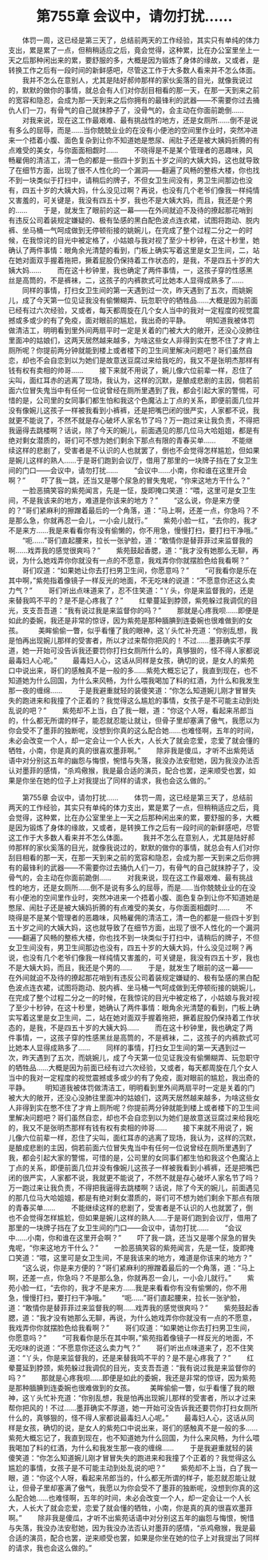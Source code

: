 # 　　第755章 会议中，请勿打扰……
　　体罚一周，这已经是第三天了，总结前两天的工作经验，其实只有单纯的体力支出，累是累了一点，但稍稍适应之后，竟会觉得，这种累，比在办公室里坐上一天之后那种闲出来的累，要舒服的多，大概是因为锻炼了身体的缘故，又或者，是转换工作之后有一段时间的新鲜感吧，尽管这工作于大多数人看来并不怎么体面。
　　我并不怎么在意别人，尤其是陆好郝帅那样的家伙奚落的目光，就像我说过的，默默的做你的事情，就总会有人们对你刮目相看的那一天，在那一天到来之前的宽容和隐忍，会成为那一天到来之后你拥有的最锋利的武器——不需要你过去捅仇人们一刀，有骨气的自己就抹脖子了，没骨气的，会主动在你面前跪倒……
　　对我来说，现在这工作最艰难、最有挑战性的地方，还是女厕所……倒不是说有多么的屈辱，而是……当你兢兢业业的在没有小便池的空间里作业时，突然冲进来一个捂着小腹、面色复杂到让你不知道她是憋尿、闹肚子还是被大姨妈折腾的有点难受的美女，与你面面相觑时……
　　不晓得是不是某个管理者的恶趣味，风畅雇佣的清洁工，清一色的都是一些四十岁到五十岁之间的大姨大妈，这也就导致了在细节方面，出现了很不人性化的一个漏洞——翻遍了风畅的整栋大楼，你也找不到一块类似于打扫中，请稍后的牌子，不但女卫生间没有，男卫生间那边也没有，四五十岁的大姨大妈，什么没见过啊？再说，也没有几个老爷们像我一样纯情又害羞的，可关键是，我没有四五十岁，我也不是大姨大妈，而且，我还是个男的……
　　于是，就发生了眼前的这一幕——在外间就迫不及待的撩起那花哨到有违反公司着装规定嫌疑的、极有坠感的黑白配色波点连衣裙，试图将跑动、脱内裤、坐马桶一气呵成做到无停顿衔接的姚婉儿，在完成了整个过程二分之一的时候，在我惊诧的目光中被定格了，小姑娘与我对视了至少十秒钟，在这十秒里，她确认了两件事情：眼角余光清楚的看到，门板上确实写着这里是女卫生间，二，站在她对面双手握着拖把，撅着屁股仍保持着工作状态的，是我，不是四五十岁的大姨大妈……
　　而在这十秒钟里，我也确定了两件事情，一，这孩子穿的性感黑丝是高筒的，不是裤袜，二，这孩子的内裤款式可比她本人显得成熟多了……
　　同样的事情，打扫女卫生间的第一天遇到过一次，昨天遇到了五次，而姚婉儿，成了今天第一位见证我没有偷懒糊弄、玩忽职守的牺牲品……大概是因为前面已经有过六次经验，又或者，每天都周旋在几个女人当中的我对一定程度的视觉震撼或多或少的有了免疫，面对眼前的尴尬，我出奇的平静。
　　明知道我被体罚做清洁工，明明看到里外间两扇平时一定是关着的门被大大的敞开，还没心没肺往里面冲的姑娘们，这两天居然越来越多，为啥这些女人非得到实在憋不住了才肯上厕所呢？你提前两分钟就能到楼上或者楼下的卫生间里解决问题吧？哥们虽然自恋，却也不会自恋到以为她们是故意送豆腐过来给我吃的，我又不是张明杰那样有钱有权有卖相的帅哥……
　　接下来就不用说了，婉儿像六位前辈一样，忍住了尖叫，面红耳赤的逃离了现场，我认为，这样的沉默，是酿成悲剧的主因，倘若前面六位冒失鬼当中有任何一位说曾经在厕所里遇到了我，都会引起大家的警惕，可惜的是，公司里的女同事们都生怕和我这个色魔沾上丁点的关系，即便前面几位并没有像婉儿这孩子一样被我看到小裤裤，还是把嘴巴闭的很严实，人家都不说，我就更不能说了，不然不就是存心破坏人家名节了吗？万一跑过来让我负责，不得把我逼得去跳楼啊？话说，除了今天的婉儿，前面遇见的那几位马大哈姐姐，都是有绝对剩女潜质的，哥们可不想为她们剩余下那点有限的青春买单……
　　不能继续这样的悲剧了，受害者是不认识的人也就罢了，倒也不会觉得怎样尴尬，但如果是婉儿这样的熟人……于是哥们跑到会议厅，借用了那里的一块牌子挡在了女卫生间的门口——会议中，请勿打扰……
　　“会议中……小南，你和谁在这里开会啊？”
　　吓了我一跳，还当又是哪个尿急的冒失鬼呢，“你来这地方干什么？”
　　一脸恶搞笑容的紫苑闻言，先是一怔，旋即掩口笑道：“喂，这里可是女卫生间，不是我该来的地方，难道是你该来的地方？”
　　“这么说，你是来方便的？”哥们紧麻利的擦蹭着最后的一个角落，道：“马上啊，还差一点，你急吗？不是那么急，你就再忍一会儿，一小会儿就行。”
　　紫苑小脸一红，“去你的，我才不是来方……我是来看看你有没有偷懒的，你不用急，慢慢打扫，要打扫干净哦。”
　　“呃……”哥们直起腰来，拉长一张驴脸，道：“敢情你是替菲菲过来监督我的啊……戏弄我的感觉很爽吗？”
　　紫苑鼓起香腮，道：“我才没有她那么无聊，再说，为什么她戏弄你你就没有一点的不愿意，我戏弄你你就摆脸色给我看啊？”
　　哥们叹道：“如果她让你去打扫男卫生间，你愿意吗？”
　　“可我看你是乐在其中啊，”紫苑指着像镜子一样反光的地面，不无吃味的说道：“不愿意你还这么卖力气？”
　　哥们听出点味道来了，忍不住笑道：“丫头，你是来监督我的，还是来替我鸣不平的？是不是心疼我了？”
　　红晕蔓延到脖颈，紫苑躲过我调侃的目光，支支吾吾道：“我有说过我是来监督你的吗？”
　　那就是心疼我呗……即便是如此的委婉，我还是非常的惊讶，因为紫苑是那种腼腆到连委婉也很难做到的女孩。
　　美眸偷偷一瞥，似乎看懂了我的眼神，这丫头忙补充道：“你别乱想，我是怕再出现婉儿那样的受害者，所以才过来帮你把风的！不过……墨菲确实不厚道，她一开始可没告诉我还要罚你打扫女厕所什么的，真够狠的，怪不得人家都说最毒妇人心呢。”
　　最毒妇人心，这话从同样是女孩，确切的说，是女人的紫苑口中说出来，哥们的感触真不是一般的多……紫苑大概忘记了，我直到现在，也不知道她为什么回国，为什么来风畅，为什么喂我喝加了料的红酒，为什么和我发生那一夜的缠绵……
　　于是我避重就轻的装傻笑道：“你怎么知道婉儿刚才冒冒失失的跑进来和我撞了个正着的？我觉得这么尴尬的事情，女孩子是不可能主动到处乱说的吧？”
　　紫苑却不上当，白了我一眼，道：“你这个人呀，看起来吊郎当的，什么都无所谓的样子，能忍就忍能让就让，但骨子里却塞满了傲气，我愿以为你会受不了墨菲的独断呢，没想到你真的这么配合她……也难怪啊，五年的时间，未必会改变一个人，却一定会让一个人长大，人长大了就会恋爱，恋爱了就会懂的牺牲，小南，你是真的真的很喜欢墨菲啊。”
　　除非我是傻瓜，才听不出紫苑话语中对分别这五年的幽怨与悔恨，惋惜与失落，我没办法安慰她，因为我没办法否认对墨菲的感情，“杀鸡儆猴，我是最合适的演员，配合也罢，逆来顺受也罢，如果是你坐在她的位子上对我提出了同样的请求，我也会这么做的。”

　　第755章 会议中，请勿打扰……
　　体罚一周，这已经是第三天了，总结前两天的工作经验，其实只有单纯的体力支出，累是累了一点，但稍稍适应之后，竟会觉得，这种累，比在办公室里坐上一天之后那种闲出来的累，要舒服的多，大概是因为锻炼了身体的缘故，又或者，是转换工作之后有一段时间的新鲜感吧，尽管这工作于大多数人看来并不怎么体面。
　　我并不怎么在意别人，尤其是陆好郝帅那样的家伙奚落的目光，就像我说过的，默默的做你的事情，就总会有人们对你刮目相看的那一天，在那一天到来之前的宽容和隐忍，会成为那一天到来之后你拥有的最锋利的武器——不需要你过去捅仇人们一刀，有骨气的自己就抹脖子了，没骨气的，会主动在你面前跪倒……
　　对我来说，现在这工作最艰难、最有挑战性的地方，还是女厕所……倒不是说有多么的屈辱，而是……当你兢兢业业的在没有小便池的空间里作业时，突然冲进来一个捂着小腹、面色复杂到让你不知道她是憋尿、闹肚子还是被大姨妈折腾的有点难受的美女，与你面面相觑时……
　　不晓得是不是某个管理者的恶趣味，风畅雇佣的清洁工，清一色的都是一些四十岁到五十岁之间的大姨大妈，这也就导致了在细节方面，出现了很不人性化的一个漏洞——翻遍了风畅的整栋大楼，你也找不到一块类似于打扫中，请稍后的牌子，不但女卫生间没有，男卫生间那边也没有，四五十岁的大姨大妈，什么没见过啊？再说，也没有几个老爷们像我一样纯情又害羞的，可关键是，我没有四五十岁，我也不是大姨大妈，而且，我还是个男的……
　　于是，就发生了眼前的这一幕——在外间就迫不及待的撩起那花哨到有违反公司着装规定嫌疑的、极有坠感的黑白配色波点连衣裙，试图将跑动、脱内裤、坐马桶一气呵成做到无停顿衔接的姚婉儿，在完成了整个过程二分之一的时候，在我惊诧的目光中被定格了，小姑娘与我对视了至少十秒钟，在这十秒里，她确认了两件事情：眼角余光清楚的看到，门板上确实写着这里是女卫生间，二，站在她对面双手握着拖把，撅着屁股仍保持着工作状态的，是我，不是四五十岁的大姨大妈……
　　而在这十秒钟里，我也确定了两件事情，一，这孩子穿的性感黑丝是高筒的，不是裤袜，二，这孩子的内裤款式可比她本人显得成熟多了……
　　同样的事情，打扫女卫生间的第一天遇到过一次，昨天遇到了五次，而姚婉儿，成了今天第一位见证我没有偷懒糊弄、玩忽职守的牺牲品……大概是因为前面已经有过六次经验，又或者，每天都周旋在几个女人当中的我对一定程度的视觉震撼或多或少的有了免疫，面对眼前的尴尬，我出奇的平静。
　　明知道我被体罚做清洁工，明明看到里外间两扇平时一定是关着的门被大大的敞开，还没心没肺往里面冲的姑娘们，这两天居然越来越多，为啥这些女人非得到实在憋不住了才肯上厕所呢？你提前两分钟就能到楼上或者楼下的卫生间里解决问题吧？哥们虽然自恋，却也不会自恋到以为她们是故意送豆腐过来给我吃的，我又不是张明杰那样有钱有权有卖相的帅哥……
　　接下来就不用说了，婉儿像六位前辈一样，忍住了尖叫，面红耳赤的逃离了现场，我认为，这样的沉默，是酿成悲剧的主因，倘若前面六位冒失鬼当中有任何一位说曾经在厕所里遇到了我，都会引起大家的警惕，可惜的是，公司里的女同事们都生怕和我这个色魔沾上丁点的关系，即便前面几位并没有像婉儿这孩子一样被我看到小裤裤，还是把嘴巴闭的很严实，人家都不说，我就更不能说了，不然不就是存心破坏人家名节了吗？万一跑过来让我负责，不得把我逼得去跳楼啊？话说，除了今天的婉儿，前面遇见的那几位马大哈姐姐，都是有绝对剩女潜质的，哥们可不想为她们剩余下那点有限的青春买单……
　　不能继续这样的悲剧了，受害者是不认识的人也就罢了，倒也不会觉得怎样尴尬，但如果是婉儿这样的熟人……于是哥们跑到会议厅，借用了那里的一块牌子挡在了女卫生间的门口——会议中，请勿打扰……
　　“会议中……小南，你和谁在这里开会啊？”
　　吓了我一跳，还当又是哪个尿急的冒失鬼呢，“你来这地方干什么？”
　　一脸恶搞笑容的紫苑闻言，先是一怔，旋即掩口笑道：“喂，这里可是女卫生间，不是我该来的地方，难道是你该来的地方？”
　　“这么说，你是来方便的？”哥们紧麻利的擦蹭着最后的一个角落，道：“马上啊，还差一点，你急吗？不是那么急，你就再忍一会儿，一小会儿就行。”
　　紫苑小脸一红，“去你的，我才不是来方……我是来看看你有没有偷懒的，你不用急，慢慢打扫，要打扫干净哦。”
　　“呃……”哥们直起腰来，拉长一张驴脸，道：“敢情你是替菲菲过来监督我的啊……戏弄我的感觉很爽吗？”
　　紫苑鼓起香腮，道：“我才没有她那么无聊，再说，为什么她戏弄你你就没有一点的不愿意，我戏弄你你就摆脸色给我看啊？”
　　哥们叹道：“如果她让你去打扫男卫生间，你愿意吗？”
　　“可我看你是乐在其中啊，”紫苑指着像镜子一样反光的地面，不无吃味的说道：“不愿意你还这么卖力气？”
　　哥们听出点味道来了，忍不住笑道：“丫头，你是来监督我的，还是来替我鸣不平的？是不是心疼我了？”
　　红晕蔓延到脖颈，紫苑躲过我调侃的目光，支支吾吾道：“我有说过我是来监督你的吗？”
　　那就是心疼我呗……即便是如此的委婉，我还是非常的惊讶，因为紫苑是那种腼腆到连委婉也很难做到的女孩。
　　美眸偷偷一瞥，似乎看懂了我的眼神，这丫头忙补充道：“你别乱想，我是怕再出现婉儿那样的受害者，所以才过来帮你把风的！不过……墨菲确实不厚道，她一开始可没告诉我还要罚你打扫女厕所什么的，真够狠的，怪不得人家都说最毒妇人心呢。”
　　最毒妇人心，这话从同样是女孩，确切的说，是女人的紫苑口中说出来，哥们的感触真不是一般的多……紫苑大概忘记了，我直到现在，也不知道她为什么回国，为什么来风畅，为什么喂我喝加了料的红酒，为什么和我发生那一夜的缠绵……
　　于是我避重就轻的装傻笑道：“你怎么知道婉儿刚才冒冒失失的跑进来和我撞了个正着的？我觉得这么尴尬的事情，女孩子是不可能主动到处乱说的吧？”
　　紫苑却不上当，白了我一眼，道：“你这个人呀，看起来吊郎当的，什么都无所谓的样子，能忍就忍能让就让，但骨子里却塞满了傲气，我愿以为你会受不了墨菲的独断呢，没想到你真的这么配合她……也难怪啊，五年的时间，未必会改变一个人，却一定会让一个人长大，人长大了就会恋爱，恋爱了就会懂的牺牲，小南，你是真的真的很喜欢墨菲啊。”
　　除非我是傻瓜，才听不出紫苑话语中对分别这五年的幽怨与悔恨，惋惜与失落，我没办法安慰她，因为我没办法否认对墨菲的感情，“杀鸡儆猴，我是最合适的演员，配合也罢，逆来顺受也罢，如果是你坐在她的位子上对我提出了同样的请求，我也会这么做的。”
